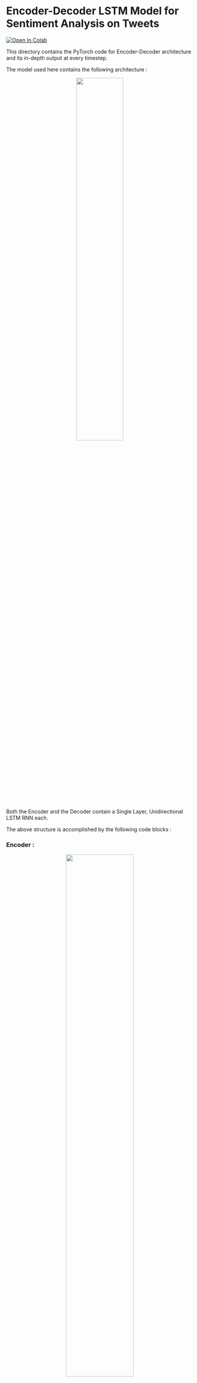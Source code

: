 # Encoder-Decoder LSTM Model for Sentiment Analysis on Tweets

[![Open In Colab](https://colab.research.google.com/assets/colab-badge.svg)](https://colab.research.google.com/github/sudo-rickroll/END2/blob/main/S6/main.ipynb)


This directory contains the PyTorch code for Encoder-Decoder architecture and its in-depth output at every timestep.

The model used here contains the following architecture :

<p align="center" width="100%">
    <img width="50%" src="https://user-images.githubusercontent.com/65642947/123500330-fc1b9980-d65a-11eb-94f0-1e56ad9bb27f.png"> 
</p>

Both the Encoder and the Decoder contain a Single Layer, Unidirectional LSTM RNN each.

The above structure is accomplished by the following code blocks :

### Encoder :

<p align="center" width="100%">
    <img width="60%" src="https://user-images.githubusercontent.com/65642947/123515205-fbfbb800-d6b3-11eb-9962-e4cd1ccf8cab.png"> 
</p>

The output from the embedding layer would have the shape (batch_size, sequence_length, embedding_dimensions). In the first For Loop (line #4), we are iterating over every batch, i.e. iterating over every sentence. In lines 5 and 6, we are setting input hidden vector and input cell state to be tensors of 0 of size (1, 1, embedding_dimensions) which translates to (num_layers\*no. of directions, sequence_length, embedding_dimensions). Since we are parsing every sentence word by word, the first For Loop (# 4) will be for every sentence and the second For Loop (# 8) will be for every token/word. Since we will be passing these hidden and cell state vectos as input to the LSTM to the second For Loop, we will have to modify dimensions to match the input vector dimensions for every token to be processed at any particular timestep. In line # 9, the input, hidden and cell state will be passed to the LSTM for one token at a time, forcing only one timestep from the LSTM encoder. For example, for token 1 in sentence 1, the input vector will have the shape (batch[0], sequence[0,0], embedding_dimension[0,0,0]) and the shapes of hidden and cell states are as mentioned previously, with zero tensor corresponding to the shape of the input vector. output_sequence_list is a list containing output from every token in the sequence as elements, which is then concatenated later to get the output for every single batch in line # 11 and in the same line, the output_batch_list has elements corresponding to output from every batch obtained after concatenating corresponding tensors. The final output is a tensor obtained by concatenating the elements in this output_batch_list to otain the tensor of all sentences, forming a single batch of output. The lists corresponding to hidden vector and cell states follow the shapes of their corresponding output list counterparts.


